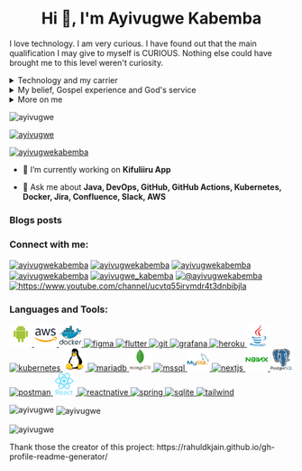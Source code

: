 <h1 align="center">Hi 👋, I'm Ayivugwe Kabemba</h1>
<p align="">I love technology. I am very curious. I have found out that the main qualification I may give to myself is CURIOUS. Nothing else could have brought me to this level weren't curiosity.</p>

<details>
<summary>Technology and my carrier</summary>
<p>I'm a curious man from DRCongo and a technology lover. I'm Software Developer, DevOps. Software Developer Java code reviewer</p>
  <ul>
    <li>DevOps Engineer / But currently implementing the DevOps Culture in the company where I work.</li>
    <li>Recruiter/Interviewer : I'm sometimes tasked with studying submissions of those who need to work in the company where I work or I         participate in the interview jury</li>
    <li>GitHub Administrator</li>
    <li>Jira Administrator </li>
    <li>Slack Administrator </li>
    <li>AWS Administrator</li>
  </ul> 
</details>

<details>
<summary>My belief, Gospel experience and God's service</summary>
<p>I'm a Chrisitan, a preacher, an interpreter, a translator. I am a Gospel Preacher Translator & Interpreter Believer of the End-Time Message preached by Brother Branham.</p>  
</details>

<details>
  <summary>More on me</summary>
<p>
I am building things and I am still learning. This is my greatest skill : Being able to learn new things and understand them. What pushes me to learn more : Curiosity. Where I work : ASYST Resources LTD My interests Research Code Review Programming Teaching Cloud Learning new things Building communities Building things which can help the community and the whole world. SEO Building websites Helping others Tools I use Java Spring Boot Flutter MySQL : Database Docker Kubernetes React JS (Via NextJS) GitHub GitHub Actions Git GitHub Desktop Slack : For communications Monday.com : For Project Management Jira and Confluence : For project management and wikis Firebase : Database Wix EditorX : Here I have many websites which are live Vercel : For deploying my website NexJS : For building websites Firebase : For hosting (Beginning) IDEs and Text Editors VS Code Eclipse Intellij IDEA Sublime Text : Simple text editor Notepad ++ What I am currently learning Prompt Engineering Docker Kubernetes Cloud JavaScrispt, Reactjs, NextJS Design Web design Languages that I speak Kifuliiru : This is my mother tongue. By wanting to find things on the Internet in my own language, I found myself doing things I didn't know. This is my gratest source of inspiration. I want to put my language everywhere, then I have to work hard. Search for the word : Ibufuliiru or Kifuliiru to see by yourself. Kiswahili English French Spanish (Medium level, due to not practicing) Esperanto (limited due to not practicing)</p>
</details>

<p align="left"> <img src="https://komarev.com/ghpvc/?username=ayivugwe&label=Profile%20views&color=0e75b6&style=flat" alt="ayivugwe" /> </p>

<p align="left"> <a href="https://github.com/ryo-ma/github-profile-trophy"><img src="https://github-profile-trophy.vercel.app/?username=ayivugwe" alt="ayivugwe" /></a> </p>

<p align="left"> <a href="https://twitter.com/ayivugwekabemba" target="blank"><img src="https://img.shields.io/twitter/follow/ayivugwekabemba?logo=twitter&style=for-the-badge" alt="ayivugwekabemba" /></a> </p>

- 🔭 I’m currently working on **Kifuliiru App**

- 💬 Ask me about **Java, DevOps, GitHub, GitHub Actions, Kubernetes, Docker, Jira, Confluence, Slack, AWS**

### Blogs posts
<!-- BLOG-POST-LIST:START -->
<!-- BLOG-POST-LIST:END -->

<h3 align="left">Connect with me:</h3>
<p align="left">
<a href="https://dev.to/ayivugwekabemba" target="blank"><img align="center" src="https://raw.githubusercontent.com/rahuldkjain/github-profile-readme-generator/master/src/images/icons/Social/devto.svg" alt="ayivugwekabemba" height="30" width="40" /></a>
<a href="https://twitter.com/ayivugwekabemba" target="blank"><img align="center" src="https://raw.githubusercontent.com/rahuldkjain/github-profile-readme-generator/master/src/images/icons/Social/twitter.svg" alt="ayivugwekabemba" height="30" width="40" /></a>
<a href="https://linkedin.com/in/ayivugwekabemba" target="blank"><img align="center" src="https://raw.githubusercontent.com/rahuldkjain/github-profile-readme-generator/master/src/images/icons/Social/linked-in-alt.svg" alt="ayivugwekabemba" height="30" width="40" /></a>
<a href="https://fb.com/ayivugwekabemba" target="blank"><img align="center" src="https://raw.githubusercontent.com/rahuldkjain/github-profile-readme-generator/master/src/images/icons/Social/facebook.svg" alt="ayivugwekabemba" height="30" width="40" /></a>
<a href="https://instagram.com/ayivugwe_kabemba" target="blank"><img align="center" src="https://raw.githubusercontent.com/rahuldkjain/github-profile-readme-generator/master/src/images/icons/Social/instagram.svg" alt="ayivugwe_kabemba" height="30" width="40" /></a>
<a href="https://medium.com/@ayivugwekabemba" target="blank"><img align="center" src="https://raw.githubusercontent.com/rahuldkjain/github-profile-readme-generator/master/src/images/icons/Social/medium.svg" alt="@ayivugwekabemba" height="30" width="40" /></a>
<a href="https://www.youtube.com/c/https://www.youtube.com/channel/ucvtq55irvmdr4t3dnbibjla" target="blank"><img align="center" src="https://raw.githubusercontent.com/rahuldkjain/github-profile-readme-generator/master/src/images/icons/Social/youtube.svg" alt="https://www.youtube.com/channel/ucvtq55irvmdr4t3dnbibjla" height="30" width="40" /></a>
</p>

<h3 align="left">Languages and Tools:</h3>
<p align="left"> <a href="https://developer.android.com" target="_blank" rel="noreferrer"> <img src="https://raw.githubusercontent.com/devicons/devicon/master/icons/android/android-original-wordmark.svg" alt="android" width="40" height="40"/> </a> <a href="https://aws.amazon.com" target="_blank" rel="noreferrer"> <img src="https://raw.githubusercontent.com/devicons/devicon/master/icons/amazonwebservices/amazonwebservices-original-wordmark.svg" alt="aws" width="40" height="40"/> </a> <a href="https://www.docker.com/" target="_blank" rel="noreferrer"> <img src="https://raw.githubusercontent.com/devicons/devicon/master/icons/docker/docker-original-wordmark.svg" alt="docker" width="40" height="40"/> </a> <a href="https://www.figma.com/" target="_blank" rel="noreferrer"> <img src="https://www.vectorlogo.zone/logos/figma/figma-icon.svg" alt="figma" width="40" height="40"/> </a> <a href="https://flutter.dev" target="_blank" rel="noreferrer"> <img src="https://www.vectorlogo.zone/logos/flutterio/flutterio-icon.svg" alt="flutter" width="40" height="40"/> </a> <a href="https://git-scm.com/" target="_blank" rel="noreferrer"> <img src="https://www.vectorlogo.zone/logos/git-scm/git-scm-icon.svg" alt="git" width="40" height="40"/> </a> <a href="https://grafana.com" target="_blank" rel="noreferrer"> <img src="https://www.vectorlogo.zone/logos/grafana/grafana-icon.svg" alt="grafana" width="40" height="40"/> </a> <a href="https://heroku.com" target="_blank" rel="noreferrer"> <img src="https://www.vectorlogo.zone/logos/heroku/heroku-icon.svg" alt="heroku" width="40" height="40"/> </a> <a href="https://www.java.com" target="_blank" rel="noreferrer"> <img src="https://raw.githubusercontent.com/devicons/devicon/master/icons/java/java-original.svg" alt="java" width="40" height="40"/> </a> <a href="https://kubernetes.io" target="_blank" rel="noreferrer"> <img src="https://www.vectorlogo.zone/logos/kubernetes/kubernetes-icon.svg" alt="kubernetes" width="40" height="40"/> </a> <a href="https://www.linux.org/" target="_blank" rel="noreferrer"> <img src="https://raw.githubusercontent.com/devicons/devicon/master/icons/linux/linux-original.svg" alt="linux" width="40" height="40"/> </a> <a href="https://mariadb.org/" target="_blank" rel="noreferrer"> <img src="https://www.vectorlogo.zone/logos/mariadb/mariadb-icon.svg" alt="mariadb" width="40" height="40"/> </a> <a href="https://www.mongodb.com/" target="_blank" rel="noreferrer"> <img src="https://raw.githubusercontent.com/devicons/devicon/master/icons/mongodb/mongodb-original-wordmark.svg" alt="mongodb" width="40" height="40"/> </a> <a href="https://www.microsoft.com/en-us/sql-server" target="_blank" rel="noreferrer"> <img src="https://www.svgrepo.com/show/303229/microsoft-sql-server-logo.svg" alt="mssql" width="40" height="40"/> </a> <a href="https://www.mysql.com/" target="_blank" rel="noreferrer"> <img src="https://raw.githubusercontent.com/devicons/devicon/master/icons/mysql/mysql-original-wordmark.svg" alt="mysql" width="40" height="40"/> </a> <a href="https://nextjs.org/" target="_blank" rel="noreferrer"> <img src="https://cdn.worldvectorlogo.com/logos/nextjs-2.svg" alt="nextjs" width="40" height="40"/> </a> <a href="https://www.nginx.com" target="_blank" rel="noreferrer"> <img src="https://raw.githubusercontent.com/devicons/devicon/master/icons/nginx/nginx-original.svg" alt="nginx" width="40" height="40"/> </a> <a href="https://www.postgresql.org" target="_blank" rel="noreferrer"> <img src="https://raw.githubusercontent.com/devicons/devicon/master/icons/postgresql/postgresql-original-wordmark.svg" alt="postgresql" width="40" height="40"/> </a> <a href="https://postman.com" target="_blank" rel="noreferrer"> <img src="https://www.vectorlogo.zone/logos/getpostman/getpostman-icon.svg" alt="postman" width="40" height="40"/> </a> <a href="https://reactjs.org/" target="_blank" rel="noreferrer"> <img src="https://raw.githubusercontent.com/devicons/devicon/master/icons/react/react-original-wordmark.svg" alt="react" width="40" height="40"/> </a> <a href="https://reactnative.dev/" target="_blank" rel="noreferrer"> <img src="https://reactnative.dev/img/header_logo.svg" alt="reactnative" width="40" height="40"/> </a> <a href="https://spring.io/" target="_blank" rel="noreferrer"> <img src="https://www.vectorlogo.zone/logos/springio/springio-icon.svg" alt="spring" width="40" height="40"/> </a> <a href="https://www.sqlite.org/" target="_blank" rel="noreferrer"> <img src="https://www.vectorlogo.zone/logos/sqlite/sqlite-icon.svg" alt="sqlite" width="40" height="40"/> </a> <a href="https://tailwindcss.com/" target="_blank" rel="noreferrer"> <img src="https://www.vectorlogo.zone/logos/tailwindcss/tailwindcss-icon.svg" alt="tailwind" width="40" height="40"/> </a> </p>

<p><img align="left" src="https://github-readme-stats.vercel.app/api/top-langs?username=ayivugwe&show_icons=true&locale=en&layout=compact" alt="ayivugwe" /></p>


<p>&nbsp;<img align="center" src="https://github-readme-stats.vercel.app/api?username=ayivugwe&show_icons=true&locale=en" alt="ayivugwe" /></p>

<p><img align="center" src="https://github-readme-streak-stats.herokuapp.com/?user=ayivugwe&" alt="ayivugwe" /></p>


<!---
Ayivugwe/Ayivugwe is a ✨ special ✨ repository because its `README.md` (this file) appears on your GitHub profile.
You can click the Preview link to take a look at your changes.
--->

<!---
## I am a 
- Gospel Preacher
- Translator & Interpreter  
- Believer of the End-Time Message preached by Brother Branham.
- Man of confidence
- Software Developer
- Java code reviewer
- DevOps Engineer / But currently implementing the DevOps Culture in the company where I work.    
- Recruiter/Interviewer : I'm sometimes tasked with studying submissions of those who need to work in the company where I work or I participate in the interview jury
  
- **GitHub Administrator**
- **Jira and Confluence Administrator**
- **Slack Administrator**
- **AWS Administrator**
  
- ___I am building things and___      
  ___I am still learning.___ ___***This is my greatest skill***___ : **Being able to learn new things and understand them**.  
  ___What pushes me to learn more : Curiosity.___

## Where I work : ASYST Resources LTD

## My interests
- Research
- Code Review
- Programming
- Teaching
- Cloud
- Learning new things  
- Building communities 
- Building things which can help the community and the whole world.
- SEO
- Building websites
- Helping others

## Tools I use 

- Java
- Spring Boot
- Flutter
- MySQL : Database
- Docker
- Kubernetes
- React JS (Via NextJS)
- GitHub
- GitHub Actions
- Git
- GitHub Desktop
- Slack : For communications
- Monday.com : For Project Management
- Jira and Confluence : For project management and wikis
- Firebase : Database
- Wix
- EditorX : Here I have many websites which are live
- Vercel : For deploying my website
- NexJS : For building websites
- Firebase : For hosting (Beginning)

# IDEs and Text Editors
- VS Code
- Eclipse
- Intellij IDEA
- Sublime Text : Simple text editor
- Notepad ++

## What I am currently learning
- Prompt Engineering
- Docker
- Kubernetes
- Cloud
- JavaScrispt, Reactjs, NextJS
- Design
- Web design

## Languages that I speak
- **Kifuliiru** :  
This is my mother tongue. By wanting to find things on the Internet in my own language, I found myself doing things I didn't know. This is my gratest  source of inspiration. I want to put my language everywhere, then I have to work hard. Search for the word : **Ibufuliiru** or **Kifuliiru** to see by yourself. 

- Kiswahili
- English
- French
- Spanish (Medium level, due to not practicing)
- Esperanto (limited due to not practicing)

--->

<p>Thank those the creator of this project: https://rahuldkjain.github.io/gh-profile-readme-generator/</p>

